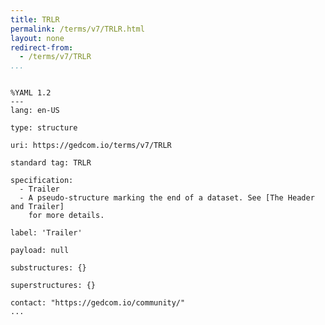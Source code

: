 ```yaml
---
title: TRLR
permalink: /terms/v7/TRLR.html
layout: none
redirect-from:
  - /terms/v7/TRLR
...
```


```

%YAML 1.2
---
lang: en-US

type: structure

uri: https://gedcom.io/terms/v7/TRLR

standard tag: TRLR

specification:
  - Trailer
  - A pseudo-structure marking the end of a dataset. See [The Header and Trailer]
    for more details.

label: 'Trailer'

payload: null

substructures: {}

superstructures: {}

contact: "https://gedcom.io/community/"
...

```
